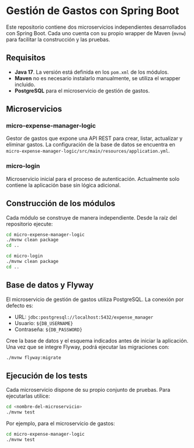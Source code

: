 # Gestión de Gastos con Spring Boot

Este repositorio contiene dos microservicios independientes desarrollados con Spring Boot. Cada uno cuenta con su propio wrapper de Maven (`mvnw`) para facilitar la construcción y las pruebas.

## Requisitos

- **Java 17**. La versión está definida en los `pom.xml` de los módulos.
- **Maven** no es necesario instalarlo manualmente, se utiliza el wrapper incluido.
- **PostgreSQL** para el microservicio de gestión de gastos.

## Microservicios

### micro-expense-manager-logic
Gestor de gastos que expone una API REST para crear, listar, actualizar y eliminar gastos. La configuración de la base de datos se encuentra en `micro-expense-manager-logic/src/main/resources/application.yml`.

### micro-login
Microservicio inicial para el proceso de autenticación. Actualmente solo contiene la aplicación base sin lógica adicional.

## Construcción de los módulos

Cada módulo se construye de manera independiente. Desde la raíz del repositorio ejecute:

```bash
cd micro-expense-manager-logic
./mvnw clean package
cd ..

cd micro-login
./mvnw clean package
cd ..
```

## Base de datos y Flyway

El microservicio de gestión de gastos utiliza PostgreSQL. La conexión por defecto es:

- URL: `jdbc:postgresql://localhost:5432/expense_manager`
- Usuario: `${DB_USERNAME}`
- Contraseña: `${DB_PASSWORD}`

Cree la base de datos y el esquema indicados antes de iniciar la aplicación. Una vez que se integre Flyway, podrá ejecutar las migraciones con:

```bash
./mvnw flyway:migrate
```

## Ejecución de los tests

Cada microservicio dispone de su propio conjunto de pruebas. Para ejecutarlas utilice:

```bash
cd <nombre-del-microservicio>
./mvnw test
```

Por ejemplo, para el microservicio de gastos:

```bash
cd micro-expense-manager-logic
./mvnw test
```